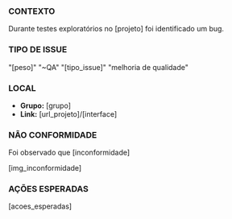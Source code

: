 ### CONTEXTO ###

Durante testes exploratórios no [projeto] foi identificado um bug.

### TIPO DE ISSUE ###

"[peso]" "~QA" "[tipo_issue]" "melhoria de qualidade"

### LOCAL ###

- **Grupo:** [grupo]  
- **Link:** [url_projeto]/[interface]

### NÃO CONFORMIDADE ###

Foi observado que [inconformidade] 

[img_inconformidade]

### AÇÕES ESPERADAS ###

[acoes_esperadas]
